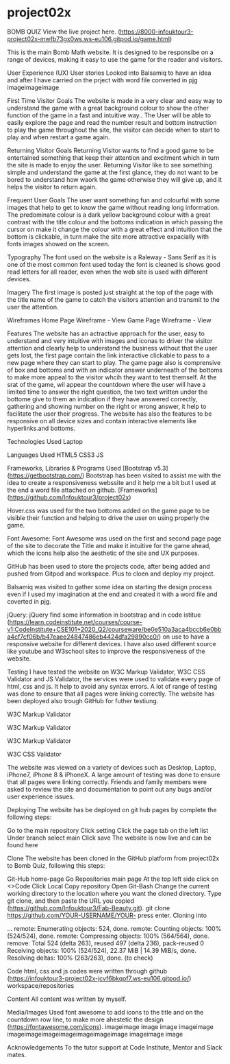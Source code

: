 # project02x
BOMB QUIZ
View the live project here. (https://8000-infouktour3-project02x-mwfb73gx0ws.ws-eu106.gitpod.io/game.html)

This is the main Bomb Math  website. It is designed to be responsibe on a range of devices, making it easy to use the game for the reader and visitors.



User Experience (UX)
User stories
Looked into Balsamiq to have an idea and after I have carried on the prject with word file converted in pjg imageimageimage

First Time Visitor Goals
The website is made in a very clear and easy way to understand the game with a great background colour to show the other function of the game in a fast and intuitive way..
The User will be able to easily explore the page and read the number result and bottom instruction to play the game throughout the site, 
the visitor can decide when to start to play and when restart a game again.

Returning Visitor Goals
Returning Visitor wants to find a good game to be entertained something that keep their attention and excitment which in turn the site is made to enjoy the user.
Returning Visitor like to see something simple and understand the game at the first glance, 
they do not want to be bored to understand how waork the game otherwise they will give up, and it helps the visitor to return again.

Frequent User Goals
The user want something fun and colourful with some images that help to get to know the game without reading long information.
The predominate colour is a dark yellow background colour with a great contrast with the title colour and the bottoms indication in which passing the cursor on make it change the colour 
 with a great effect and intuition that the bottom is clickable, in turn make the site more attractive expacially with fonts images showed on the screen.
 
Typography
The font used on the website is a Raleway - Sans Serif  as it is one of the most common font used today the font is cleaned is shows good read letters for all reader, 
even when the web site is used with different devices.

Imagery
The first image is posted just straight at the top of the page with the title name of the game to catch the visitors attention and transmit to the user the attention.

Wireframes
Home Page Wireframe - View
Game Page Wireframe - View

Features
The website has an actractive approach for the user, 
easy to understand and very intuitive with images and iconas to driver the visitor attention and clearly help to understand the business without that the user gets lost, 
the first page contain the link interactive clickable to pass to a new  page where they can start to play.
The game  page also is comprensive of box and bottoms  and with an indicator answer underneath of the bottoms to make more appeal to the visitor whcih they want to test themself. 
At the srat of the game, wil appear the countdown where the user will have a limited time to answer the right question, 
the two text written under the bottome give to them an indication if they have answered correctly, gathering and showing number on the right or wrong answer,
it help to facilitate the user their progress. 
The website has also the features to be responsive on all device sizes and contain interactive elements like hyperlinks.and bottoms.

Technologies Used
Laptop

Languages Used
HTML5
CSS3
JS

Frameworks, Libraries & Programs Used
[Bootstrap v5.3] (https://getbootstrap.com/)
Bootstrap has been visited to assist me with the idea to create a responsiveness webssite and it help me a bit but I used at the end a word file attached on github. 
[Frameworks] (https://github.com/Infouktour3/project02x)

Hover.css was used for the two  bottoms added on the game page to be visible their function and helping to drive the user on using properly the game.

Font Awesome:
Font Awesome was used on the first and second page page of the site to decorate the Title and make it intuitive for the game ahead,
which the icons help also the aesthetic of the site and UX purposes.

GitHub has been used to store the projects code, after being added and pushed from Gitpod and workspace. Plus to cloen and deploy my project.

Balsamiq was visited to gather some idea on starting the design process even if I used my imagination at the end and created it with a word file and coverted in pjg.

jQuery:
jQuery find some information in bootstrap and in code istitue
(https://learn.codeinstitute.net/courses/course-v1:CodeInstitute+CSE101+2020_Q2/courseware/be0e510a3aca4bccb6e0bba4cf7cf06b/b47eaee24847486eb4424dfa29890cc0/)
on use to have a responsive website for different devices. I have also used different source like youtube and W3school sites to improve the responsiveness of the website.

Testing
I have tested the website on W3C Markup Validator, W3C CSS Validator  and JS Validator, the services were used to validate every page of html, css and js.
It help to avoid any syntax errors. A lot of range of testing was done to ensure that all pages were linking correctly.
The website has been deployed also trough GitHub for futher testiung.

W3C Markup Validator

W3C Markup Validator

W3C Markup Validator

W3C CSS Validator

The website was viewed on a variety of devices such as Desktop, Laptop, iPhone7, iPhone 8 & iPhoneX.
A large amount of testing was done to ensure that all pages were linking correctly.
Friends and family members were asked to review the site and documentation to point out any bugs and/or user experience issues.

Deploying
The website has be deployed on git hub pages by complete the following steps:

Go to the main repository
Click setting
Click the page tab on the left list
Under branch select main
Click save The website is now live and can be found here

Clone
The website has been cloned in the GitHub platform from project02x to Bomb Quiz, following this steps:

Git-Hub home-page
Go Repositories main page
At the top left side click on <>Code
Click Local
Copy repository
Open Git-Bash
Change the current working directory to the location where you want the cloned directory.
Type git clone, and then paste the URL you copied (https://github.com/Infouktour3/Fab-Beauty.git). git clone https://github.com/YOUR-USERNAME/YOUR-
press enter. Cloning into 

... remote: Enumerating objects: 524, done. remote: Counting objects: 100% (524/524), done.
remote: Compressing objects: 100% (564/564), done. remove: Total 524 (delta 263), reused 497 (delta 236),
pack-reused 0 Receiving objects: 100% (524/524), 22.37 MiB | 14.39 MiB/s, done. Resolving deltas: 100% (263/263), done. (to check)

Code
html, css and js codes were written through github (https://infouktour3-project02x-jcvf6bkqof7.ws-eu106.gitpod.io/) workspace/repositories

Content
All content was written by myself.

Media/Images
Used font awesome to add icons to the title and on the countdown row line, to make more ahestetic the design (https://fontawesome.com/icons). 
imageimage image image imageimage imageimageimageimageimageimageimage imageimage image

Acknowledgements
To the tutor support at Code Institute, Mentor and Slack mates.
